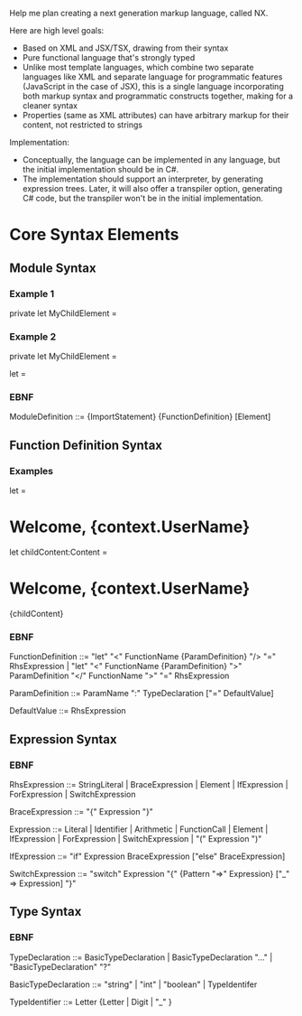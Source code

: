 Help me plan creating a next generation markup language, called NX.

Here are high level goals:
* Based on XML and JSX/TSX, drawing from their syntax
* Pure functional language that's strongly typed
* Unlike most template languages, which combine two separate languages like XML and separate language for programmatic features (JavaScript in the case of JSX), this is a single language incorporating both markup syntax and programmatic constructs together, making for a cleaner syntax
* Properties (same as XML attributes) can have arbitrary markup for their content, not restricted to strings

Implementation:
- Conceptually, the language can be implemented in any language, but the initial implementation should be in C#.
- The implementation should support an interpreter, by generating expression trees. Later, it will also offer a transpiler option, generating C# code, but the transpiler won't be in the initial implementation.

# Core Syntax Elements

## Module Syntax

### Example 1

private let MyChildElement = <ElementName prop1="foo"/>

<MyElement prop1="foo">
  <MyChildElement/>
</MyElement>

### Example 2

private let MyChildElement = <ElementName prop1="foo"/>

let <AggregateElement prop1:int/> =
  <MyElement prop1="foo">
    <MyChildElement/>
  </MyElement>

### EBNF

ModuleDefinition ::=
    {ImportStatement} {FunctionDefinition} [Element]

## Function Definition Syntax

### Examples

let <HomeView context:PageContext/> =
  <div className="p-4">
    <div className="mb-6">
      <h1>Welcome, {context.UserName}</h1>
    </div>
  </div>

let <HomeView context:PageContext>childContent:Content</HomeView> =
  <div className="p-4">
    <div className="mb-6">
      <h1>Welcome, {context.UserName}</h1>
    </div>
    {childContent}
  </div>

### EBNF

FunctionDefinition ::=
    "let" "<" FunctionName {ParamDefinition} "/> "=" RhsExpression
    | "let" "<" FunctionName {ParamDefinition} ">" ParamDefinition "</" FunctionName ">" "=" RhsExpression

ParamDefinition ::= ParamName ":" TypeDeclaration ["=" DefaultValue]

DefaultValue ::=
    RhsExpression

## Expression Syntax

### EBNF

RhsExpression ::=
    StringLiteral | BraceExpression | Element | IfExpression | ForExpression | SwitchExpression

BraceExpression ::=
    "{" Expression "}"

Expression ::= 
    Literal | Identifier | Arithmetic | FunctionCall | Element | IfExpression | ForExpression | SwitchExpression | "(" Expression ")"

IfExpression ::=
    "if" Expression BraceExpression ["else" BraceExpression]

SwitchExpression ::=
    "switch" Expression "{" {Pattern "=>" Expression} ["_" => Expression] "}"

## Type Syntax

### EBNF

TypeDeclaration ::=
    BasicTypeDeclaration | BasicTypeDeclaration "..." | "BasicTypeDeclaration" "?"

BasicTypeDeclaration ::=
    "string" | "int" | "boolean" | TypeIdentifer

TypeIdentifier ::= Letter {Letter | Digit | "_" }

